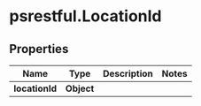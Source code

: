 # psrestful.LocationId

## Properties
Name | Type | Description | Notes
------------ | ------------- | ------------- | -------------
**locationId** | **Object** |  | 
